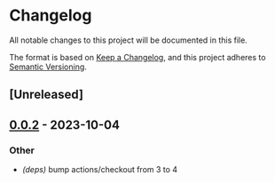 # Changelog
All notable changes to this project will be documented in this file.

The format is based on [Keep a Changelog](https://keepachangelog.com/en/1.0.0/),
and this project adheres to [Semantic Versioning](https://semver.org/spec/v2.0.0.html).

## [Unreleased]

## [0.0.2](https://github.com/beltram/sd-jwt/compare/v0.0.1...v0.0.2) - 2023-10-04

### Other
- *(deps)* bump actions/checkout from 3 to 4
